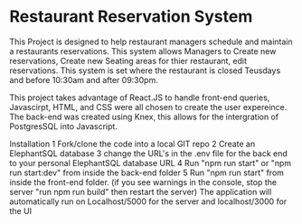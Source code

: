 # Restaurant Reservation System

This Project is designed to help restaurant managers schedule and maintain a restaurants reservations. 
This system allows Managers to Create new reservations, Create new Seating areas for thier restaurant, edit reservations. This system is set where the restaurant is closed Teusdays and before 10:30am and after 09:30pm. 

This project takes advantage of React.JS to handle front-end queries, Javascirpt, HTML, and CSS were all chosen to create the user expereince. 
The back-end was created using Knex, this allows for the intergration of PostgresSQL into Javascript.

Installation
1 Fork/clone the code into a local GIT repo
2 Create an ElephantSQL database
3 change the URL's in the .env file for the back end to your personal ElephantSQL database URL
4 Run "npm run start" or "npm run start:dev" from inside the back-end folder
5 Run "npm run start" from inside the front-end folder. 
    (if you see warnings in the console, stop the server "run npm run build" then restart the server)
The application will automatically run on Localhost/5000 for the server and localhost/3000 for the UI
